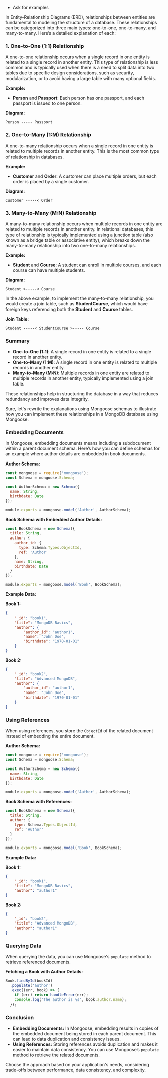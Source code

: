 - Ask for examples

In Entity-Relationship Diagrams (ERD), relationships between entities are fundamental to modeling the structure of a database. These relationships can be categorized into three main types: one-to-one, one-to-many, and many-to-many. Here’s a detailed explanation of each:

### 1. One-to-One (1:1) Relationship
A one-to-one relationship occurs when a single record in one entity is related to a single record in another entity. This type of relationship is less common and is typically used when there is a need to split data into two tables due to specific design considerations, such as security, modularization, or to avoid having a large table with many optional fields.

**Example:**
- **Person** and **Passport**: Each person has one passport, and each passport is issued to one person.

**Diagram:**

```
Person ----- Passport
```

### 2. One-to-Many (1:M) Relationship
A one-to-many relationship occurs when a single record in one entity is related to multiple records in another entity. This is the most common type of relationship in databases. 

**Example:**
- **Customer** and **Order**: A customer can place multiple orders, but each order is placed by a single customer.

**Diagram:**

```
Customer -----< Order
```

### 3. Many-to-Many (M:N) Relationship
A many-to-many relationship occurs when multiple records in one entity are related to multiple records in another entity. In relational databases, this type of relationship is typically implemented using a junction table (also known as a bridge table or associative entity), which breaks down the many-to-many relationship into two one-to-many relationships.

**Example:**
- **Student** and **Course**: A student can enroll in multiple courses, and each course can have multiple students.

**Diagram:**

```
Student >-----< Course
```

In the above example, to implement the many-to-many relationship, you would create a join table, such as **StudentCourse**, which would have foreign keys referencing both the **Student** and **Course** tables.

**Join Table:**

```
Student -----< StudentCourse >----- Course
```

### Summary
- **One-to-One (1:1)**: A single record in one entity is related to a single record in another entity.
- **One-to-Many (1:M)**: A single record in one entity is related to multiple records in another entity.
- **Many-to-Many (M:N)**: Multiple records in one entity are related to multiple records in another entity, typically implemented using a join table.

These relationships help in structuring the database in a way that reduces redundancy and improves data integrity.

Sure, let's rewrite the explanations using Mongoose schemas to illustrate how you can implement these relationships in a MongoDB database using Mongoose.

### Embedding Documents

In Mongoose, embedding documents means including a subdocument within a parent document schema. Here’s how you can define schemas for an example where author details are embedded in book documents.

**Author Schema:**
```javascript
const mongoose = require('mongoose');
const Schema = mongoose.Schema;

const AuthorSchema = new Schema({
  name: String,
  birthdate: Date
});

module.exports = mongoose.model('Author', AuthorSchema);
```

**Book Schema with Embedded Author Details:**
```javascript
const BookSchema = new Schema({
  title: String,
  author: {
    author_id: {
      type: Schema.Types.ObjectId,
      ref: 'Author'
    },
    name: String,
    birthdate: Date
  }
});

module.exports = mongoose.model('Book', BookSchema);
```

**Example Data:**

**Book 1:**
```json
{
    "_id": "book1",
    "title": "MongoDB Basics",
    "author": {
        "author_id": "author1",
        "name": "John Doe",
        "birthdate": "1970-01-01"
    }
}
```

**Book 2:**
```json
{
    "_id": "book2",
    "title": "Advanced MongoDB",
    "author": {
        "author_id": "author1",
        "name": "John Doe",
        "birthdate": "1970-01-01"
    }
}
```

### Using References

When using references, you store the `ObjectId` of the related document instead of embedding the entire document.

**Author Schema:**
```javascript
const mongoose = require('mongoose');
const Schema = mongoose.Schema;

const AuthorSchema = new Schema({
  name: String,
  birthdate: Date
});

module.exports = mongoose.model('Author', AuthorSchema);
```

**Book Schema with References:**
```javascript
const BookSchema = new Schema({
  title: String,
  author: {
    type: Schema.Types.ObjectId,
    ref: 'Author'
  }
});

module.exports = mongoose.model('Book', BookSchema);
```

**Example Data:**

**Book 1:**
```json
{
    "_id": "book1",
    "title": "MongoDB Basics",
    "author": "author1"
}
```

**Book 2:**
```json
{
    "_id": "book2",
    "title": "Advanced MongoDB",
    "author": "author1"
}
```

### Querying Data

When querying the data, you can use Mongoose's `populate` method to retrieve referenced documents.

**Fetching a Book with Author Details:**
```javascript
Book.findById(bookId)
  .populate('author')
  .exec((err, book) => {
    if (err) return handleError(err);
    console.log('The author is %s', book.author.name);
  });
```

### Conclusion

- **Embedding Documents:** In Mongoose, embedding results in copies of the embedded document being stored in each parent document. This can lead to data duplication and consistency issues.
- **Using References:** Storing references avoids duplication and makes it easier to maintain data consistency. You can use Mongoose’s `populate` method to retrieve the related documents.

Choose the approach based on your application's needs, considering trade-offs between performance, data consistency, and complexity.
